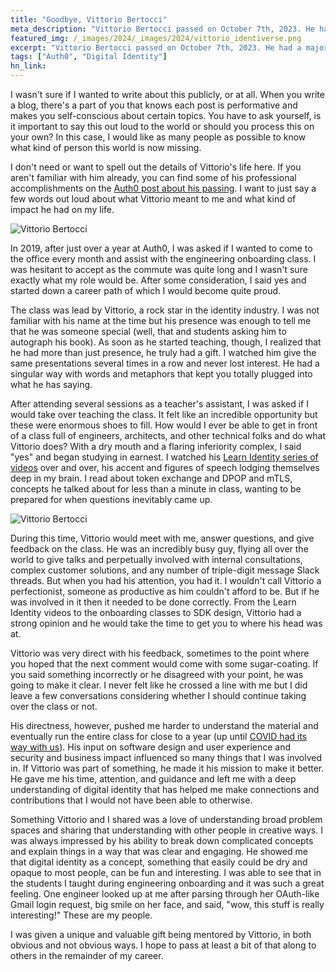 ```yaml
---
title: "Goodbye, Vittorio Bertocci"
meta_description: "Vittorio Bertocci passed on October 7th, 2023. He had a major impact on me and I wanted to write a few words in his honor."
featured_img: /_images/2024/_images/2024/vittorio_identiverse.png
excerpt: "Vittorio Bertocci passed on October 7th, 2023. He had a major impact on me and I wanted to write a few words in his honor."
tags: ["Auth0", "Digital Identity"]
hn_link:
---
```


I wasn't sure if I wanted to write about this publicly, or at all. When you write a blog, there's a part of you that knows each post is performative and makes you self-conscious about certain topics. You have to ask yourself, is it important to say this out loud to the world or should you process this on your own? In this case, I would like as many people as possible to know what kind of person this world is now missing.

I don't need or want to spell out the details of Vittorio's life here. If you aren't familiar with him already, you can find some of his professional accomplishments on the [Auth0 post about his passing](https://auth0.com/blog/in-celebration-of-vittorio-bertocci/). I want to just say a few words out loud about what Vittorio meant to me and what kind of impact he had on my life. 

![Vittorio Bertocci](/_images/2024/vittorio_bertocci_celebration_of_life.jpg)

In 2019, after just over a year at Auth0, I was asked if I wanted to come to the office every month and assist with the engineering onboarding class. I was hesitant to accept as the commute was quite long and I wasn't sure exactly what my role would be. After some consideration, I said yes and started down a career path of which I would become quite proud.

The class was lead by Vittorio, a rock star in the identity industry. I was not familiar with his name at the time but his presence was enough to tell me that he was someone special (well, that and students asking him to autograph his book). As soon as he started teaching, though, I realized that he had more than just presence, he truly had a gift. I watched him give the same presentations several times in a row and never lost interest. He had a singular way with words and metaphors that kept you totally plugged into what he has saying.

After attending several sessions as a teacher's assistant, I was asked if I would take over teaching the class. It felt like an incredible opportunity but these were enormous shoes to fill. How would I ever be able to get in front of a class full of engineers, architects, and other technical folks and do what Vittorio does? With a dry mouth and a flaring inferiority complex, I said "yes" and began studying in earnest. I watched his [Learn Identity series of videos](https://auth0.com/docs/videos/learn-identity-series) over and over, his accent and figures of speech lodging themselves deep in my brain. I read about token exchange and DPOP and mTLS, concepts he talked about for less than a minute in class, wanting to be prepared for when questions inevitably came up. 

![Vittorio Bertocci](/_images/2024/vittori_learn_identity.png)

During this time, Vittorio would meet with me, answer questions, and give feedback on the class. He was an incredibly busy guy, flying all over the world to give talks and perpetually involved with internal consultations, complex customer solutions, and any number of triple-digit message Slack threads. But when you had his attention, you had it. I wouldn't call Vittorio a perfectionist, someone as productive as him couldn't afford to be. But if he was involved in it then it needed to be done correctly. From the Learn Identity videos to the onboarding classes to SDK design, Vittorio had a strong opinion and he would take the time to get you to where his head was at.

Vittorio was very direct with his feedback, sometimes to the point where you hoped that the next comment would come with some sugar-coating. If you said something incorrectly or he disagreed with your point, he was going to make it clear. I never felt like he crossed a line with me but I did leave a few conversations considering whether I should continue taking over the class or not. 

His directness, however, pushed me harder to understand the material and eventually run the entire class for close to a year (up until [COVID had its way with us](https://www.joshcanhelp.com/moment-in-time-during-pandemic/)). His input on software design and user experience and security and business impact influenced so many things that I was involved in. If Vittorio was part of something, he made it his mission to make it better. He gave me his time, attention, and guidance and left me with a deep understanding of digital identity that has helped me make connections and contributions that I would not have been able to otherwise.

Something Vittorio and I shared was a love of understanding broad problem spaces and sharing that understanding with other people in creative ways. I was always impressed by his ability to break down complicated concepts and explain things in a way that was clear and engaging. He showed me that digital identity as a concept, something that easily could be dry and opaque to most people, can be fun and interesting. I was able to see that in the students I taught during engineering onboarding and it was such a great feeling. One engineer looked up at me after parsing through her OAuth-like Gmail login request, big smile on her face, and said, "wow, this stuff is really interesting!" These are my people. 

I was given a unique and valuable gift being mentored by Vittorio, in both obvious and not obvious ways. I hope to pass at least a bit of that along to others in the remainder of my career. 
